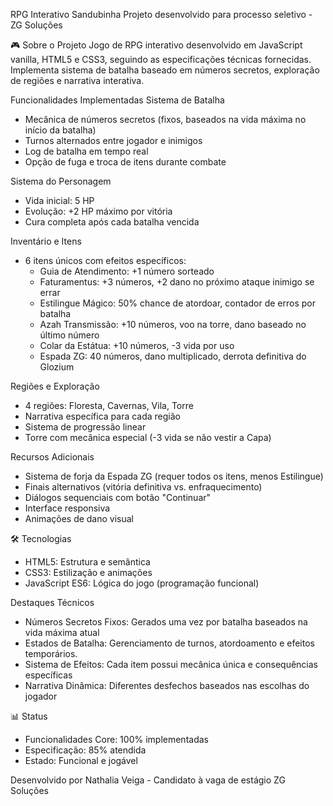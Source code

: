 RPG Interativo Sandubinha
Projeto desenvolvido para processo seletivo - ZG Soluções

🎮 Sobre o Projeto
Jogo de RPG interativo desenvolvido em JavaScript vanilla, HTML5 e CSS3, seguindo as especificações técnicas fornecidas. Implementa sistema de batalha baseado em números secretos, exploração de regiões e narrativa interativa.

Funcionalidades Implementadas
Sistema de Batalha
* Mecânica de números secretos (fixos, baseados na vida máxima no início da batalha)
* Turnos alternados entre jogador e inimigos
* Log de batalha em tempo real
* Opção de fuga e troca de itens durante combate
  
Sistema do Personagem
* Vida inicial: 5 HP
* Evolução: +2 HP máximo por vitória
* Cura completa após cada batalha vencida
  
Inventário e Itens
* 6 itens únicos com efeitos específicos:
    * Guia de Atendimento: +1 número sorteado
    * Faturamentus: +3 números, +2 dano no próximo ataque inimigo se errar
    * Estilingue Mágico: 50% chance de atordoar, contador de erros por batalha
    * Azah Transmissão: +10 números, voo na torre, dano baseado no último número
    * Colar da Estátua: +10 números, -3 vida por uso
    * Espada ZG: 40 números, dano multiplicado, derrota definitiva do Glozium

Regiões e Exploração
* 4 regiões: Floresta, Cavernas, Vila, Torre
* Narrativa específica para cada região
* Sistema de progressão linear
* Torre com mecânica especial  (-3 vida se não vestir a Capa)

Recursos Adicionais
* Sistema de forja da Espada ZG (requer todos os itens, menos Estilingue)
* Finais alternativos (vitória definitiva vs. enfraquecimento)
* Diálogos sequenciais com botão "Continuar"
* Interface responsiva
* Animações de dano visual
  
🛠️ Tecnologias
* HTML5: Estrutura e semântica
* CSS3: Estilização e animações
* JavaScript ES6: Lógica do jogo (programação funcional)


 Destaques Técnicos
* Números Secretos Fixos: Gerados uma vez por batalha baseados na vida máxima atual
* Estados de Batalha: Gerenciamento de turnos, atordoamento e efeitos temporários.
* Sistema de Efeitos: Cada item possui mecânica única e consequências específicas
* Narrativa Dinâmica: Diferentes desfechos baseados nas escolhas do jogador

📊 Status
* Funcionalidades Core: 100% implementadas
* Especificação: 85% atendida
* Estado: Funcional e jogável

Desenvolvido por Nathalia Veiga - Candidato à vaga de estágio ZG Soluções

